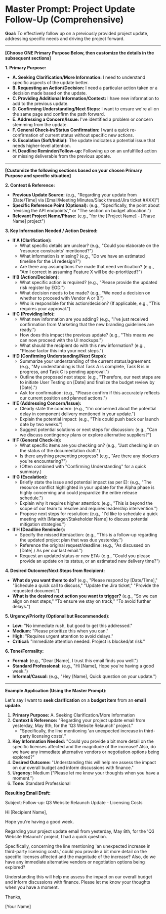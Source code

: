 # Master Prompt: Project Update Follow-Up (Comprehensive)

**Goal:** To effectively follow up on a previously provided project update, addressing specific needs and driving the project forward.

---

**[Choose ONE Primary Purpose Below, then customize the details in the subsequent sections]**

**1. Primary Purpose:**

*   **A. Seeking Clarification/More Information:** I need to understand specific aspects of the update better.
*   **B. Requesting an Action/Decision:** I need a particular action taken or a decision made based on the update.
*   **C. Providing Additional Information/Context:** I have new information to add to the previous update.
*   **D. Confirming Understanding/Next Steps:** I want to ensure we're all on the same page and confirm the path forward.
*   **E. Addressing a Concern/Issue:** I've identified a problem or concern stemming from the update.
*   **F. General Check-in/Status Confirmation:** I want a quick re-confirmation of current status without specific new actions.
*   **G. Escalation (Soft/Initial):** The update indicates a potential issue that needs higher-level attention.
*   **H. Deadline Reminder/Follow-up:** Following up on an unfulfilled action or missing deliverable from the previous update.

---

**[Customize the following sections based on your chosen Primary Purpose and specific situation]**

**2. Context & Reference:**

*   **Previous Update Source:** (e.g., "Regarding your update from [Date/Time] via [Email/Meeting Minutes/Slack thread/Jira ticket #XXX]")
*   **Specific Reference Point (Optional):** (e.g., "Specifically, the point about 'revising the API endpoints'," or "The section on budget allocation.")
*   **Relevant Project Name/Phase:** (e.g., "for the [Project Name] - [Phase Name] project")

**3. Key Information Needed / Action Desired:**

*   **If A (Clarification):**
    *   What specific details are unclear? (e.g., "Could you elaborate on the 'resource constraints' mentioned?")
    *   What information is missing? (e.g., "Do we have an estimated timeline for the UI redesign?")
    *   Are there any assumptions I've made that need verification? (e.g., "Am I correct in assuming Feature X will be de-prioritized?")
*   **If B (Action/Decision):**
    *   What specific action is required? (e.g., "Please provide the updated risk register by EOD.")
    *   What decision needs to be made? (e.g., "We need a decision on whether to proceed with Vendor A or B.")
    *   Who is responsible for this action/decision? (If applicable, e.g., "This requires your approval.")
*   **If C (Providing Info):**
    *   What new information are you adding? (e.g., "I've just received confirmation from Marketing that the new branding guidelines are ready.")
    *   How does this impact the previous update? (e.g., "This means we can now proceed with the UI mockups.")
    *   What should the recipient do with this new information? (e.g., "Please factor this into your next steps.")
*   **If D (Confirming Understanding/Next Steps):**
    *   Summarize your understanding of the current status/agreement: (e.g., "My understanding is that Task A is complete, Task B is in progress, and Task C is pending approval.")
    *   Outline the proposed next steps: (e.g., "Therefore, our next steps are to initiate User Testing on [Date] and finalize the budget review by [Date].")
    *   Ask for confirmation: (e.g., "Please confirm if this accurately reflects our current position and planned actions.")
*   **If E (Addressing Concern/Issue):**
    *   Clearly state the concern: (e.g., "I'm concerned about the potential delay in component delivery mentioned in your update.")
    *   Explain the potential impact: (e.g., "This could push back our launch date by two weeks.")
    *   Suggest potential solutions or next steps for discussion: (e.g., "Can we discuss contingency plans or explore alternative suppliers?")
*   **If F (General Check-in):**
    *   What specific items are you checking on? (e.g., "Just checking in on the status of the documentation draft.")
    *   Is there anything preventing progress? (e.g., "Are there any blockers you're encountering?")
    *   (Often combined with "Confirming Understanding" for a quick summary.)
*   **If G (Escalation):**
    *   Briefly state the issue and potential impact (as per E): (e.g., "The resource conflict highlighted in your update for the Alpha phase is highly concerning and could jeopardize the entire release schedule.")
    *   Explain why it requires higher attention: (e.g., "This is beyond the scope of our team to resolve and requires leadership intervention.")
    *   Propose next steps for resolution: (e.g., "I'd like to schedule a quick meeting with [Manager/Stakeholder Name] to discuss potential mitigation strategies.")
*   **If H (Deadline Reminder):**
    *   Specify the missed item/action: (e.g., "This is a follow-up regarding the updated project plan that was due yesterday.")
    *   Reference the original request/deadline: (e.g., "As discussed on [Date] / As per our last email.")
    *   Request an updated status or new ETA: (e.g., "Could you please provide an update on its status, or an estimated new delivery time?")

**4. Desired Outcome/Next Steps from Recipient:**

*   **What do you want them to do?** (e.g., "Please respond by [Date/Time]," "Schedule a quick call to discuss," "Update the Jira ticket," "Provide the requested document.")
*   **What is the desired next action you want to trigger?** (e.g., "So we can align on next steps," "To ensure we stay on track," "To avoid further delays.")

**5. Urgency/Priority (Optional but Recommended):**

*   **Low:** "No immediate rush, but good to get this addressed."
*   **Medium:** "Please prioritize this when you can."
*   **High:** "Requires urgent attention to avoid delays."
*   **Critical:** "Immediate attention needed. Project is blocked/at risk."

**6. Tone/Formality:**

*   **Formal:** (e.g., "Dear [Name], I trust this email finds you well.")
*   **Standard Professional:** (e.g., "Hi [Name], Hope you're having a good week.")
*   **Informal/Casual:** (e.g., "Hey [Name], Quick question on your update.")

---

**Example Application (Using the Master Prompt):**

Let's say I want to **seek clarification** on a **budget item** from an **email update**.

1.  **Primary Purpose:** A. Seeking Clarification/More Information
2.  **Context & Reference:** "Regarding your project update email from yesterday, May 8th, for the 'Q3 Website Relaunch' project."
    *   "Specifically, the line mentioning 'an unexpected increase in third-party licensing costs'."
3.  **Key Information Needed:** "Could you provide a bit more detail on the specific licenses affected and the magnitude of the increase? Also, do we have any immediate alternative vendors or negotiation options being explored?"
4.  **Desired Outcome:** "Understanding this will help me assess the impact on our overall budget and inform discussions with finance."
5.  **Urgency:** Medium ("Please let me know your thoughts when you have a moment.")
6.  **Tone:** Standard Professional

**Resulting Email Draft:**

Subject: Follow-up: Q3 Website Relaunch Update - Licensing Costs

Hi [Recipient Name],

Hope you're having a good week.

Regarding your project update email from yesterday, May 8th, for the 'Q3 Website Relaunch' project, I had a quick question.

Specifically, concerning the line mentioning 'an unexpected increase in third-party licensing costs,' could you provide a bit more detail on the specific licenses affected and the magnitude of the increase? Also, do we have any immediate alternative vendors or negotiation options being explored?

Understanding this will help me assess the impact on our overall budget and inform discussions with finance. Please let me know your thoughts when you have a moment.

Thanks,

[Your Name]
